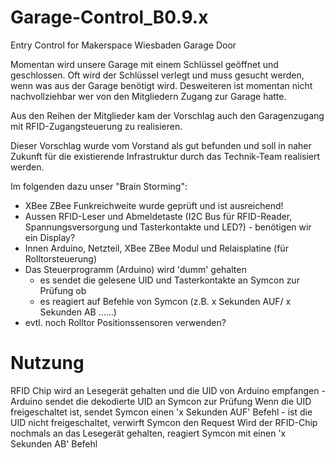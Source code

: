 # Garage-Control_B0.9.x
Entry Control for Makerspace Wiesbaden Garage Door

Momentan wird unsere Garage mit einem Schlüssel geöffnet und geschlossen. 
Oft wird der Schlüssel verlegt und muss gesucht werden, wenn was aus der Garage benötigt wird.
Desweiteren ist momentan nicht nachvollziehbar wer von den Mitgliedern Zugang zur Garage hatte.

Aus den Reihen der Mitglieder kam der Vorschlag auch den Garagenzugang mit RFID-Zugangsteuerung zu realisieren.

Dieser Vorschlag wurde vom Vorstand als gut befunden und soll in naher Zukunft für die existierende Infrastruktur durch das Technik-Team realisiert werden.

Im folgenden dazu unser "Brain Storming":

- XBee ZBee Funkreichweite wurde geprüft und ist ausreichend!
- Aussen RFID-Leser und Abmeldetaste (I2C Bus für RFID-Reader, Spannungsversorgung und Tasterkontakte und LED?) - benötigen wir ein Display?
- Innen Arduino, Netzteil, XBee ZBee Modul und Relaisplatine (für Rolltorsteuerung)
- Das Steuerprogramm (Arduino) wird 'dumm' gehalten 
  - es sendet die gelesene UID und Tasterkontakte an Symcon zur Prüfung ob 
  - es reagiert auf Befehle von Symcon (z.B. x Sekunden AUF/ x Sekunden AB ......)
- evtl. noch Rolltor Positionssensoren verwenden?

# Nutzung
RFID Chip wird an Lesegerät gehalten und die UID von Arduino empfangen - Arduino sendet die dekodierte UID an Symcon zur Prüfung
Wenn die UID freigeschaltet ist, sendet Symcon einen 'x Sekunden AUF' Befehl - ist die UID nicht freigeschaltet, verwirft Symcon den Request
Wird der RFID-Chip nochmals an das Lesegerät gehalten, reagiert Symcon mit einen 'x Sekunden AB' Befehl
